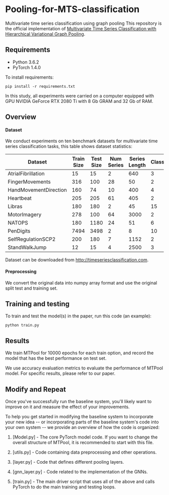 # Pooling-for-MTS-classification
Multivariate time series classification using graph pooling
This repository is the official implementation of [Multivariate Time Series Classification with Hierarchical Variational Graph Pooling](https://arxiv.org/abs/2010.05649). 

## Requirements
- Python 3.6.2
- PyTorch 1.4.0

To install requirements:

```setup
pip install -r requirements.txt
```

In this study, all experiments were carried on a computer equipped with GPU NVIDIA GeForce RTX 2080 Ti with 8 Gb GRAM and 32 Gb of RAM. 

## Overview

#### Dataset

We conduct experiments on ten benchmark datasets for multivariate time series classification tasks, this table shows dataset statistics:

| Dataset               | Train Size | Test Size | Num Series | Series Length | Classes |
| ----------------------|------------|-----------|------------|---------------|---------|
| AtrialFibrillation    | 15         | 15        | 2          | 640           | 3       |
| FingerMovements       | 316        | 100       | 28         | 50            | 2       |
| HandMovementDirection | 160        | 74        | 10         | 400           | 4       |
| Heartbeat             | 205        | 205       | 61         | 405           | 2       |
| Libras                | 180        | 180       | 2          | 45            | 15      |
| MotorImagery          | 278        | 100       | 64         | 3000          | 2       |
| NATOPS                | 180        | 1180      | 24         | 51            | 6       |
| PenDigits             | 7494       | 3498      | 2          | 8             | 10      |
| SelfRegulationSCP2    | 200        | 180       | 7          | 1152          | 2       |
| StandWalkJump         | 12         | 15        | 4          | 2500          | 3       |

Dataset can be downloaded from http://timeseriesclassification.com.

#### Preprocessing
We convert the original data into numpy array format and use the original split test and training set.

## Training and testing

To train and test the model(s) in the paper, run this code (an example):

```
python train.py
```

## Results

We train MTPool for 10000 epochs for each train option, and record the model that has the best performance on test set. 

We use accuracy evaluation metrics to evaluate the performance of MTPool model. For specific results, please refer to our paper.

## Modify and Repeat

Once you've successfully run the baseline system, you'll likely want to improve on it and measure the effect of your improvements.

To help you get started in modifying the baseline system to incorporate your new idea -- or incorporating parts of the baseline system's code into your own system -- we provide an overview of how the code is organized:

1. [Model.py] - The core PyTorch model code. If you want to change the overall structure of MTPool, it is recommended to start with this file.

2. [utils.py] - Code containing data preprocessing and other operations.

3. [layer.py] - Code that defines different pooling layers.

4. [gnn_layer.py] - Code related to the implementation of the GNNs.

6. [train.py] - The main driver script that uses all of the above and calls PyTorch to do the main training and testing loops.
